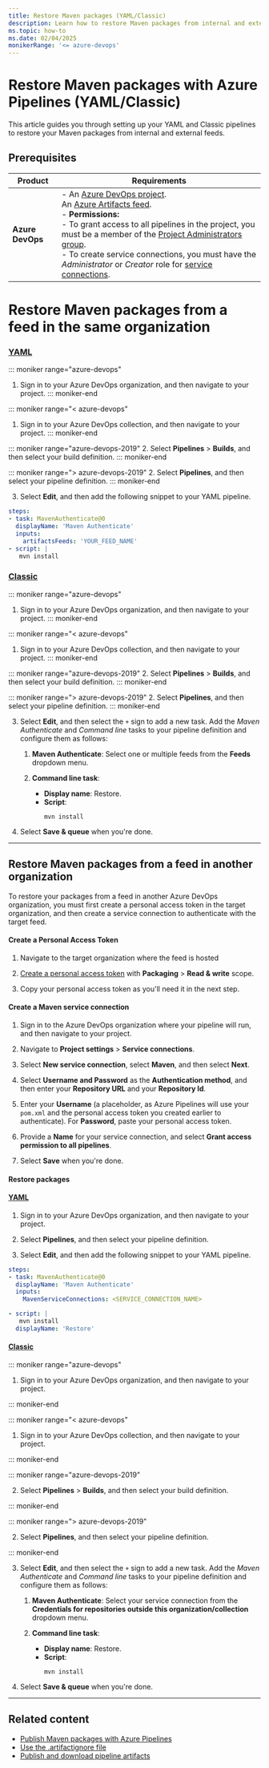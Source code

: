 ```yaml
---
title: Restore Maven packages (YAML/Classic)
description: Learn how to restore Maven packages from internal and external feed using Azure Pipelines.
ms.topic: how-to
ms.date: 02/04/2025
monikerRange: '<= azure-devops'
---
```


# Restore Maven packages with Azure Pipelines (YAML/Classic)

This article guides you through setting up your YAML and Classic pipelines to restore your Maven packages from internal and external feeds.

## Prerequisites

|    **Product**     |   **Requirements**  |
|--------------------|---------------------|
|  **Azure DevOps**  | - An [Azure DevOps project](../../organizations/projects/create-project.md).<br> An [Azure Artifacts feed](../../artifacts/get-started-maven.md#create-a-feed).<br> - **Permissions:**<br> - To grant access to all pipelines in the project, you must be a member of the [Project Administrators group](../../organizations/security/change-project-level-permissions.md).<br> - To create service connections, you must have the *Administrator* or *Creator* role for [service connections](../library/add-resource-protection.md). |

# Restore Maven packages from a feed in the same organization

### [YAML](#tab/yaml/)

::: moniker range="azure-devops"
1. Sign in to your Azure DevOps organization, and then navigate to your project.
::: moniker-end

::: moniker range="< azure-devops"
1. Sign in to your Azure DevOps collection, and then navigate to your project.
::: moniker-end

::: moniker range="azure-devops-2019"
2. Select **Pipelines** > **Builds**, and then select your build definition. 
::: moniker-end

::: moniker range="> azure-devops-2019"
2. Select **Pipelines**, and then select your pipeline definition. 
::: moniker-end

3. Select **Edit**, and then add the following snippet to your YAML pipeline.

```yml
steps:
- task: MavenAuthenticate@0
  displayName: 'Maven Authenticate'
  inputs:
    artifactsFeeds: 'YOUR_FEED_NAME'
- script: |
   mvn install
```

### [Classic](#tab/classic/)

::: moniker range="azure-devops"
1. Sign in to your Azure DevOps organization, and then navigate to your project.
::: moniker-end

::: moniker range="< azure-devops"
1. Sign in to your Azure DevOps collection, and then navigate to your project.
::: moniker-end

::: moniker range="azure-devops-2019"
2. Select **Pipelines** > **Builds**, and then select your build definition. 
::: moniker-end

::: moniker range="> azure-devops-2019"
2. Select **Pipelines**, and then select your pipeline definition. 
::: moniker-end

3. Select **Edit**, and then select the `+` sign to add a new task. Add the *Maven Authenticate* and *Command line* tasks to your pipeline definition and configure them as follows:

    1. **Maven Authenticate**: Select one or multiple feeds from the **Feeds** dropdown menu.

    1. **Command line task**:
        - **Display name**: Restore.
        - **Script**: 
            ```
            mvn install
            ```

4. Select **Save & queue** when you're done.   

---

## Restore Maven packages from a feed in another organization

To restore your packages from a feed in another Azure DevOps organization, you must first create a personal access token in the target organization, and then create a service connection to authenticate with the target feed.

#### Create a Personal Access Token 

1. Navigate to the target organization where the feed is hosted

1. [Create a personal access token](../../organizations/accounts/use-personal-access-tokens-to-authenticate.md) with **Packaging** > **Read & write** scope.

1. Copy your personal access token as you'll need it in the next step.

#### Create a Maven service connection

1. Sign in to the Azure DevOps organization where your pipeline will run, and then navigate to your project.

1. Navigate to **Project settings** > **Service connections**. 

1. Select **New service connection**, select **Maven**, and then select **Next**. 

1. Select **Username and Password** as the **Authentication method**, and then enter your **Repository URL** and your **Repository Id**.

1. Enter your **Username** (a placeholder, as Azure Pipelines will use your `pom.xml` and the personal access token you created earlier to authenticate). For **Password**, paste your personal access token. 

1. Provide a **Name** for your service connection, and select **Grant access permission to all pipelines**.

1. Select **Save** when you're done.

#### Restore packages

#### [YAML](#tab/yaml/)

1. Sign in to your Azure DevOps organization, and then navigate to your project.

1. Select **Pipelines**, and then select your pipeline definition.

1. Select **Edit**, and then add the following snippet to your YAML pipeline.

```yaml
steps:
- task: MavenAuthenticate@0
  displayName: 'Maven Authenticate'
  inputs:
    MavenServiceConnections: <SERVICE_CONNECTION_NAME> 

- script: |
   mvn install
  displayName: 'Restore'
```

#### [Classic](#tab/classic/)

::: moniker range="azure-devops"

1. Sign in to your Azure DevOps organization, and then navigate to your project.

::: moniker-end

::: moniker range="< azure-devops"

1. Sign in to your Azure DevOps collection, and then navigate to your project.

::: moniker-end

::: moniker range="azure-devops-2019"

2. Select **Pipelines** > **Builds**, and then select your build definition. 

::: moniker-end

::: moniker range="> azure-devops-2019"

2. Select **Pipelines**, and then select your pipeline definition. 

::: moniker-end

3. Select **Edit**, and then select the `+` sign to add a new task. Add the *Maven Authenticate* and *Command line* tasks to your pipeline definition and configure them as follows:

    1. **Maven Authenticate**: Select your service connection from the **Credentials for repositories outside this organization/collection** dropdown menu.

    1. **Command line task**:
        - **Display name**: Restore.
        - **Script**: 
            ```
            mvn install
            ```

4. Select **Save & queue** when you're done.

---

## Related content

- [Publish Maven packages with Azure Pipelines](../artifacts/publish-maven-artifacts.md)
- [Use the .artifactignore file](../../artifacts/reference/artifactignore.md)
- [Publish and download pipeline artifacts](../artifacts/pipeline-artifacts.md)